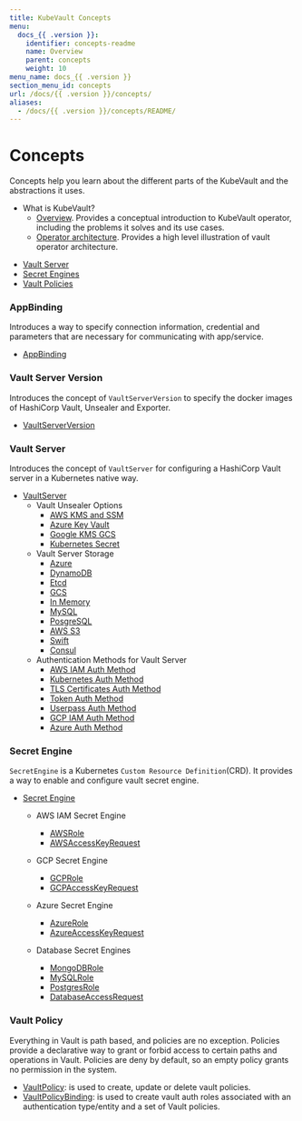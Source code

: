 ```yaml
---
title: KubeVault Concepts
menu:
  docs_{{ .version }}:
    identifier: concepts-readme
    name: Overview
    parent: concepts
    weight: 10
menu_name: docs_{{ .version }}
section_menu_id: concepts
url: /docs/{{ .version }}/concepts/
aliases:
  - /docs/{{ .version }}/concepts/README/
---
```


# Concepts

Concepts help you learn about the different parts of the KubeVault and the abstractions it uses.

- What is KubeVault?
  - [Overview](/docs/concepts/what-is-kubevault.md). Provides a conceptual introduction to KubeVault operator, including the problems it solves and its use cases.
  - [Operator architecture](/docs/concepts/architecture.md). Provides a high level illustration of vault operator architecture.  



<ul class="nav nav-tabs" id="conceptsTab" role="tablist">
  <li class="nav-item">
    <a class="nav-link active" id="vault-server-tab" data-toggle="tab" href="#vault-server" role="tab" aria-controls="vault-server" aria-selected="true">Vault Server</a>
  </li>
  <li class="nav-item">
    <a class="nav-link" id="secret-engine-tab" data-toggle="tab" href="#secret-engine" role="tab" aria-controls="secret-engine" aria-selected="false">Secret Engines</a>
  </li>
  <li class="nav-item">
    <a class="nav-link" id="vault-policy-tab" data-toggle="tab" href="#vault-policy" role="tab" aria-controls="vault-policy" aria-selected="false">Vault Policies</a>
  </li>
</ul>

<div class="tab-content" id="conceptsTabContent">
  <div class="tab-pane fade show active" id="vault-server" role="tabpanel" aria-labelledby="vault-server-tab">

### AppBinding 

Introduces a way to specify connection information, credential and parameters that are necessary for communicating with app/service.

- [AppBinding](/docs/concepts/vault-server-crds/auth-methods/appbinding.md)

### Vault Server Version
 
Introduces the concept of `VaultServerVersion` to specify the docker images of HashiCorp Vault, Unsealer and Exporter.

- [VaultServerVersion](/docs/concepts/vault-server-crds/vaultserverversion.md)

### Vault Server

Introduces the concept of `VaultServer` for configuring a HashiCorp Vault server in a Kubernetes native way.

- [VaultServer](/docs/concepts/vault-server-crds/vaultserver.md)
    - Vault Unsealer Options
      - [AWS KMS and SSM](/docs/concepts/vault-server-crds/unsealer/aws_kms_ssm.md)
      - [Azure Key Vault](/docs/concepts/vault-server-crds/unsealer/azure_key_vault.md)
      - [Google KMS GCS](/docs/concepts/vault-server-crds/unsealer/google_kms_gcs.md)
      - [Kubernetes Secret](/docs/concepts/vault-server-crds/unsealer/kubernetes_secret.md)
    - Vault Server Storage
      - [Azure](/docs/concepts/vault-server-crds/storage/azure.md)
      - [DynamoDB](/docs/concepts/vault-server-crds/storage/dynamodb.md)
      - [Etcd](/docs/concepts/vault-server-crds/storage/etcd.md)
      - [GCS](/docs/concepts/vault-server-crds/storage/gcs.md)
      - [In Memory](/docs/concepts/vault-server-crds/storage/inmem.md)
      - [MySQL](/docs/concepts/vault-server-crds/storage/mysql.md)
      - [PosgreSQL](/docs/concepts/vault-server-crds/storage/postgresql.md)
      - [AWS S3](/docs/concepts/vault-server-crds/storage/s3.md)
      - [Swift](/docs/concepts/vault-server-crds/storage/swift.md)
      - [Consul](/docs/concepts/vault-server-crds/storage/consul.md)
    - Authentication Methods for Vault Server
      - [AWS IAM Auth Method](/docs/concepts/vault-server-crds/auth-methods/aws-iam.md)
      - [Kubernetes Auth Method](/docs/concepts/vault-server-crds/auth-methods/kubernetes.md)
      - [TLS Certificates Auth Method](/docs/concepts/vault-server-crds/auth-methods/tls.md)
      - [Token Auth Method](/docs/concepts/vault-server-crds/auth-methods/token.md)
      - [Userpass Auth Method](/docs/concepts/vault-server-crds/auth-methods/userpass.md)
      - [GCP IAM Auth Method](/docs/concepts/vault-server-crds/auth-methods/gcp-iam.md)
      - [Azure Auth Method](/docs/concepts/vault-server-crds/auth-methods/azure.md)



</div>
<div class="tab-pane fade" id="secret-engine" role="tabpanel" aria-labelledby="secret-engine-tab">

### Secret Engine

`SecretEngine` is a Kubernetes `Custom Resource Definition`(CRD). It provides a way to enable and configure vault secret engine.

- [Secret Engine](/docs/concepts/secret-engine-crds/secretengine.md)
    - AWS IAM Secret Engine
      - [AWSRole](/docs/concepts/secret-engine-crds/aws-secret-engine/awsrole.md)
      - [AWSAccessKeyRequest](/docs/concepts/secret-engine-crds/aws-secret-engine/awsaccesskeyrequest.md)
    
    - GCP Secret Engine
      - [GCPRole](/docs/concepts/secret-engine-crds/gcp-secret-engine/gcprole.md)
      - [GCPAccessKeyRequest](/docs/concepts/secret-engine-crds/gcp-secret-engine/gcpaccesskeyrequest.md)
    
    - Azure Secret Engine
      - [AzureRole](/docs/concepts/secret-engine-crds/azure-secret-engine/azurerole.md)
      - [AzureAccessKeyRequest](/docs/concepts/secret-engine-crds/azure-secret-engine/azureaccesskeyrequest.md)
      
    - Database Secret Engines
      - [MongoDBRole](/docs/concepts/secret-engine-crds/database-secret-engine/mongodb.md)
      - [MySQLRole](/docs/concepts/secret-engine-crds/database-secret-engine/mysql.md)
      - [PostgresRole](/docs/concepts/secret-engine-crds/database-secret-engine/postgresrole.md)
      - [DatabaseAccessRequest](/docs/concepts/secret-engine-crds/database-secret-engine/databaseaccessrequest.md)

</div>
<div class="tab-pane fade" id="vault-policy" role="tabpanel" aria-labelledby="vault-policy-tab">

### Vault Policy 

Everything in Vault is path based, and policies are no exception. Policies provide a declarative way to grant or forbid access to certain paths and operations in Vault. 
Policies are deny by default, so an empty policy grants no permission in the system.

- [VaultPolicy](/docs/concepts/policy-crds/vaultpolicy.md): is used to create, update or delete vault policies. 
- [VaultPolicyBinding](/docs/concepts/policy-crds/vaultpolicybinding.md): is used to create vault auth roles associated with an authentication type/entity and a set of Vault policies. 

</div>
</div>
